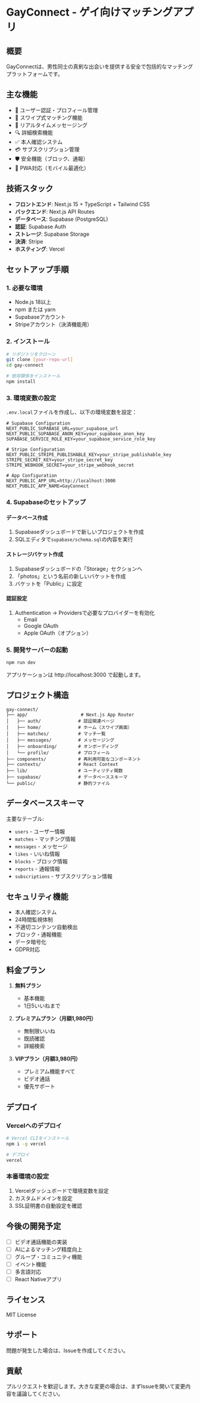 # GayConnect - ゲイ向けマッチングアプリ

## 概要
GayConnectは、男性同士の真剣な出会いを提供する安全で包括的なマッチングプラットフォームです。

## 主な機能
- 👤 ユーザー認証・プロフィール管理
- 💝 スワイプ式マッチング機能
- 💬 リアルタイムメッセージング
- 🔍 詳細検索機能
- ✅ 本人確認システム
- 💳 サブスクリプション管理
- 🛡️ 安全機能（ブロック、通報）
- 📱 PWA対応（モバイル最適化）

## 技術スタック
- **フロントエンド**: Next.js 15 + TypeScript + Tailwind CSS
- **バックエンド**: Next.js API Routes
- **データベース**: Supabase (PostgreSQL)
- **認証**: Supabase Auth
- **ストレージ**: Supabase Storage
- **決済**: Stripe
- **ホスティング**: Vercel

## セットアップ手順

### 1. 必要な環境
- Node.js 18以上
- npm または yarn
- Supabaseアカウント
- Stripeアカウント（決済機能用）

### 2. インストール
```bash
# リポジトリをクローン
git clone [your-repo-url]
cd gay-connect

# 依存関係をインストール
npm install
```

### 3. 環境変数の設定
`.env.local`ファイルを作成し、以下の環境変数を設定：

```env
# Supabase Configuration
NEXT_PUBLIC_SUPABASE_URL=your_supabase_url
NEXT_PUBLIC_SUPABASE_ANON_KEY=your_supabase_anon_key
SUPABASE_SERVICE_ROLE_KEY=your_supabase_service_role_key

# Stripe Configuration
NEXT_PUBLIC_STRIPE_PUBLISHABLE_KEY=your_stripe_publishable_key
STRIPE_SECRET_KEY=your_stripe_secret_key
STRIPE_WEBHOOK_SECRET=your_stripe_webhook_secret

# App Configuration
NEXT_PUBLIC_APP_URL=http://localhost:3000
NEXT_PUBLIC_APP_NAME=GayConnect
```

### 4. Supabaseのセットアップ

#### データベース作成
1. Supabaseダッシュボードで新しいプロジェクトを作成
2. SQLエディタで`supabase/schema.sql`の内容を実行

#### ストレージバケット作成
1. Supabaseダッシュボードの「Storage」セクションへ
2. 「photos」という名前の新しいバケットを作成
3. バケットを「Public」に設定

#### 認証設定
1. Authentication → Providersで必要なプロバイダーを有効化
   - Email
   - Google OAuth
   - Apple OAuth（オプション）

### 5. 開発サーバーの起動
```bash
npm run dev
```

アプリケーションは http://localhost:3000 で起動します。

## プロジェクト構造
```
gay-connect/
├── app/                    # Next.js App Router
│   ├── auth/              # 認証関連ページ
│   ├── home/              # ホーム（スワイプ画面）
│   ├── matches/           # マッチ一覧
│   ├── messages/          # メッセージング
│   ├── onboarding/        # オンボーディング
│   └── profile/           # プロフィール
├── components/            # 再利用可能なコンポーネント
├── contexts/              # React Context
├── lib/                   # ユーティリティ関数
├── supabase/              # データベーススキーマ
└── public/                # 静的ファイル
```

## データベーススキーマ
主要なテーブル:
- `users` - ユーザー情報
- `matches` - マッチング情報
- `messages` - メッセージ
- `likes` - いいね情報
- `blocks` - ブロック情報
- `reports` - 通報情報
- `subscriptions` - サブスクリプション情報

## セキュリティ機能
- 本人確認システム
- 24時間監視体制
- 不適切コンテンツ自動検出
- ブロック・通報機能
- データ暗号化
- GDPR対応

## 料金プラン
1. **無料プラン**
   - 基本機能
   - 1日5いいねまで

2. **プレミアムプラン（月額1,980円）**
   - 無制限いいね
   - 既読確認
   - 詳細検索

3. **VIPプラン（月額3,980円）**
   - プレミアム機能すべて
   - ビデオ通話
   - 優先サポート

## デプロイ

### Vercelへのデプロイ
```bash
# Vercel CLIをインストール
npm i -g vercel

# デプロイ
vercel
```

### 本番環境の設定
1. Vercelダッシュボードで環境変数を設定
2. カスタムドメインを設定
3. SSL証明書の自動設定を確認

## 今後の開発予定
- [ ] ビデオ通話機能の実装
- [ ] AIによるマッチング精度向上
- [ ] グループ・コミュニティ機能
- [ ] イベント機能
- [ ] 多言語対応
- [ ] React Nativeアプリ

## ライセンス
MIT License

## サポート
問題が発生した場合は、Issueを作成してください。

## 貢献
プルリクエストを歓迎します。大きな変更の場合は、まずIssueを開いて変更内容を議論してください。
